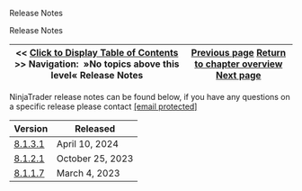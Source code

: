 ﻿
Release Notes

Release Notes

| << [Click to Display Table of Contents](release_notes.md) >> **Navigation:**   »No topics above this level«   Release Notes | [Previous page](video_library-1.md) [Return to chapter overview](welcome-1.md) [Next page](8_1_3_1-1.md) |
| --- | --- |
NinjaTrader release notes can be found below, if you have any questions on a specific release please contact [[email protected]](/cdn-cgi/l/email-protection#37475b56435158455a4442474758454377595e595d564345565352451954585a) 
 

| Version | Released |
| --- | --- |
| [8.1.3.1](8_1_3_1-1.md) | April 10, 2024 |
| [8.1.2.1](8_1_2_1-1.md) | October 25, 2023 |
| [8.1.1.7](8_1_1_7-1.md) | March 4, 2023 |
